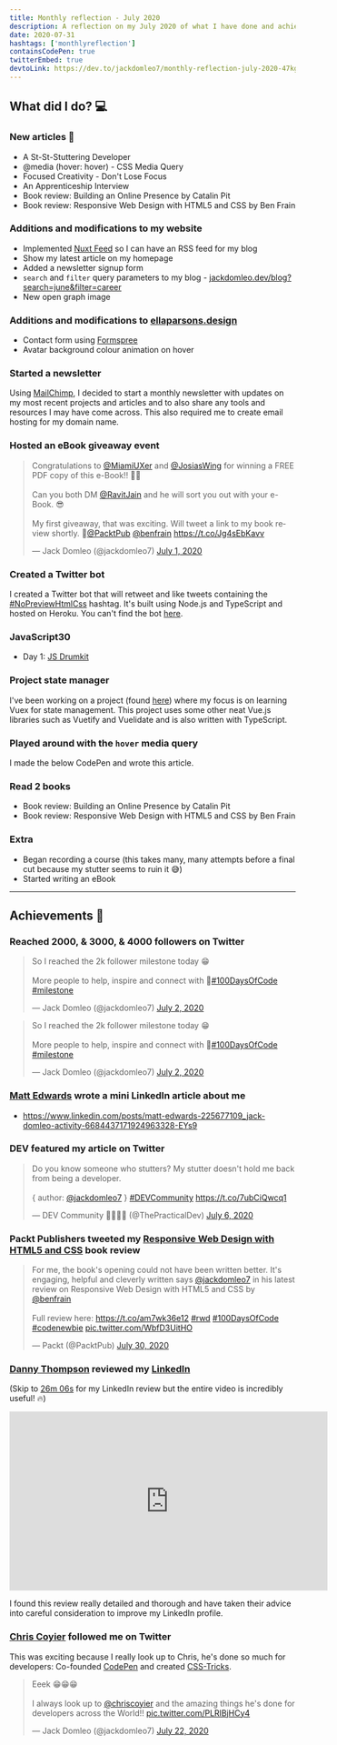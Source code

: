 ```yaml
---
title: Monthly reflection - July 2020
description: A reflection on my July 2020 of what I have done and achieved. Wrote a lot of articles and I was able to read some fantastic books...
date: 2020-07-31
hashtags: ['monthlyreflection']
containsCodePen: true
twitterEmbed: true
devtoLink: https://dev.to/jackdomleo7/monthly-reflection-july-2020-47kg
---
```


## What did I do? 💻

### New articles 📰

- <nuxt-link to="/blog/a-st-st-stuttering-developer">A St-St-Stuttering Developer</nuxt-link>
- <nuxt-link to="/blog/hover-css-media-query">@media (hover: hover) - CSS Media Query</nuxt-link>
- <nuxt-link to="/blog/focused-creativity-dont-lose-focus">Focused Creativity - Don't Lose Focus</nuxt-link>
- <nuxt-link to="/blog/an-apprenticeship-interview">An Apprenticeship Interview</nuxt-link>
- <nuxt-link to="/blog/book-review-building-an-online-presence-by-catalin-pit">Book review: Building an Online Presence by Catalin Pit</nuxt-link>
- <nuxt-link to="/blog/book-review-responsive-web-design-with-html5-and-css-by-ben-frain">Book review: Responsive Web Design with HTML5 and CSS by Ben Frain</nuxt-link>

### Additions and modifications to <nuxt-link to="/">my website</nuxt-link>

- Implemented [Nuxt Feed](https://github.com/nuxt-community/feed-module) so I can have an RSS feed for my blog
- Show my latest article on my homepage
- Added a newsletter signup form
- `search` and `filter` query parameters to my blog - [jackdomleo.dev/blog?search=june&filter=career](https://jackdomleo.dev/blog?search=june&filter=career)
- New open graph image

### Additions and modifications to [ellaparsons.design](https://ellaparsons.design)

- Contact form using [Formspree](https://formspree.io)
- Avatar background colour animation on hover

### Started a <nuxt-link to="/newsletter">newsletter</nuxt-link>

Using [MailChimp](https://mailchimp.com), I decided to start a monthly newsletter with updates on my most recent projects and articles and to also share any tools and resources I may have come across. This also required me to create email hosting for my domain name.

### Hosted an eBook giveaway event

<blockquote class="twitter-tweet"><p lang="en" dir="ltr">Congratulations to <a href="https://twitter.com/MiamiUXer?ref_src=twsrc%5Etfw">@MiamiUXer</a> and <a href="https://twitter.com/JosiasWing?ref_src=twsrc%5Etfw">@JosiasWing</a> for winning a FREE PDF copy of this e-Book!! 🥳🎉<br><br>Can you both DM <a href="https://twitter.com/RavitJain?ref_src=twsrc%5Etfw">@RavitJain</a> and he will sort you out with your e-Book. 😎<br><br>My first giveaway, that was exciting. Will tweet a link to my book review shortly. 🙂<a href="https://twitter.com/PacktPub?ref_src=twsrc%5Etfw">@PacktPub</a> <a href="https://twitter.com/benfrain?ref_src=twsrc%5Etfw">@benfrain</a> <a href="https://t.co/Jg4sEbKavv">https://t.co/Jg4sEbKavv</a></p>&mdash; Jack Domleo (@jackdomleo7) <a href="https://twitter.com/jackdomleo7/status/1278422168116891649?ref_src=twsrc%5Etfw">July 1, 2020</a></blockquote>

### Created a Twitter bot

I created a Twitter bot that will retweet and like tweets containing the [#NoPreviewHtmlCss](https://twitter.com/search?q=%23NoPreviewHtmlCss) hashtag. It's built using Node.js and TypeScript and hosted on Heroku. You can't find the bot [here](https://twitter.com/NoPreviewHtmlCs).

### JavaScript30

- Day 1: [JS Drumkit](https://jackdomleo7.github.io/JavaScript30/01-javascript-drum-kit)

### Project state manager

I've been working on a project (found [here](https://github.com/jackdomleo7/project-state-manager)) where my focus is on learning Vuex for state management. This project uses some other neat Vue.js libraries such as Vuetify and Vuelidate and is also written with TypeScript.

### Played around with the `hover` media query

I made the below CodePen and wrote <nuxt-link to="/blog/hover-css-media-query">this article</nuxt-link>.

<codepen slug-hash="jOWZRXX" pen-title="hover: hover media query"></codepen>

### Read 2 books

- <nuxt-link to="/blog/book-review-building-an-online-presence-by-catalin-pit">Book review: Building an Online Presence by Catalin Pit</nuxt-link>
- <nuxt-link to="/blog/book-review-responsive-web-design-with-html5-and-css-by-ben-frain">Book review: Responsive Web Design with HTML5 and CSS by Ben Frain</nuxt-link>

### Extra

- Began recording a course (this takes many, many attempts before a final cut because my stutter seems to ruin it 😅)
- Started writing an eBook

---

## Achievements 🎉

### Reached 2000, & 3000, & 4000 followers on Twitter

<blockquote class="twitter-tweet"><p lang="en" dir="ltr">So I reached the 2k follower milestone today 😁<br><br>More people to help, inspire and connect with 🤗<a href="https://twitter.com/hashtag/100DaysOfCode?src=hash&amp;ref_src=twsrc%5Etfw">#100DaysOfCode</a> <a href="https://twitter.com/hashtag/milestone?src=hash&amp;ref_src=twsrc%5Etfw">#milestone</a></p>&mdash; Jack Domleo (@jackdomleo7) <a href="https://twitter.com/jackdomleo7/status/1278815190251962369?ref_src=twsrc%5Etfw">July 2, 2020</a></blockquote>

<blockquote class="twitter-tweet"><p lang="en" dir="ltr">So I reached the 2k follower milestone today 😁<br><br>More people to help, inspire and connect with 🤗<a href="https://twitter.com/hashtag/100DaysOfCode?src=hash&amp;ref_src=twsrc%5Etfw">#100DaysOfCode</a> <a href="https://twitter.com/hashtag/milestone?src=hash&amp;ref_src=twsrc%5Etfw">#milestone</a></p>&mdash; Jack Domleo (@jackdomleo7) <a href="https://twitter.com/jackdomleo7/status/1278815190251962369?ref_src=twsrc%5Etfw">July 2, 2020</a></blockquote>

### [Matt Edwards](https://www.linkedin.com/in/matt-edwards-225677109/) wrote a mini LinkedIn article about me

- https://www.linkedin.com/posts/matt-edwards-225677109_jack-domleo-activity-6684437171924963328-EYs9

### DEV featured my article on Twitter

<blockquote class="twitter-tweet"><p lang="en" dir="ltr">Do you know someone who stutters? My stutter doesn&#39;t hold me back from being a developer.<br><br>{ author: <a href="https://twitter.com/jackdomleo7?ref_src=twsrc%5Etfw">@jackdomleo7</a> } <a href="https://twitter.com/hashtag/DEVCommunity?src=hash&amp;ref_src=twsrc%5Etfw">#DEVCommunity</a> <a href="https://t.co/7ubCiQwcq1">https://t.co/7ubCiQwcq1</a></p>&mdash; DEV Community 👩‍💻👨‍💻 (@ThePracticalDev) <a href="https://twitter.com/ThePracticalDev/status/1279937358171910145?ref_src=twsrc%5Etfw">July 6, 2020</a></blockquote>

### Packt Publishers tweeted my [Responsive Web Design with HTML5 and CSS](https://amzn.to/2X1xz9t) book review

<blockquote class="twitter-tweet"><p lang="en" dir="ltr">For me, the book&#39;s opening could not have been written better. It&#39;s engaging, helpful and cleverly written says <a href="https://twitter.com/jackdomleo7?ref_src=twsrc%5Etfw">@jackdomleo7</a> in his latest review on Responsive Web Design with HTML5 and CSS by <a href="https://twitter.com/benfrain?ref_src=twsrc%5Etfw">@benfrain</a><br><br>Full review here: <a href="https://t.co/am7wk36e12">https://t.co/am7wk36e12</a> <a href="https://twitter.com/hashtag/rwd?src=hash&amp;ref_src=twsrc%5Etfw">#rwd</a> <a href="https://twitter.com/hashtag/100DaysOfCode?src=hash&amp;ref_src=twsrc%5Etfw">#100DaysOfCode</a> <a href="https://twitter.com/hashtag/codenewbie?src=hash&amp;ref_src=twsrc%5Etfw">#codenewbie</a> <a href="https://t.co/WbfD3UitHO">pic.twitter.com/WbfD3UitHO</a></p>&mdash; Packt (@PacktPub) <a href="https://twitter.com/PacktPub/status/1288798731869908995?ref_src=twsrc%5Etfw">July 30, 2020</a></blockquote>

### [Danny Thompson](https://twitter.com/DThompsonDev) reviewed my [LinkedIn](https://linkedin.com/in/jackdomleo7)

(Skip to [26m 06s](https://www.youtube.com/watch?v=AYIUoW8LFA0#t=26m06s) for my LinkedIn review but the entire video is incredibly useful! 🔥)

<iframe width="560" height="315" src="https://www.youtube.com/embed/AYIUoW8LFA0?start=1566" frameborder="0" allow="accelerometer; autoplay; encrypted-media; gyroscope; picture-in-picture" allowfullscreen></iframe>

I found this review really detailed and thorough and have taken their advice into careful consideration to improve my LinkedIn profile.

### [Chris Coyier](https://twitter.com/chriscoyier) followed me on Twitter

This was exciting because I really look up to Chris, he's done so much for developers: Co-founded [CodePen](https://codepen.io) and created [CSS-Tricks](https://css-tricks.com).

<blockquote class="twitter-tweet"><p lang="en" dir="ltr">Eeek 😁😁😁<br><br>I always look up to <a href="https://twitter.com/chriscoyier?ref_src=twsrc%5Etfw">@chriscoyier</a> and the amazing things he&#39;s done for developers across the World!! <a href="https://t.co/PLRlBjHCy4">pic.twitter.com/PLRlBjHCy4</a></p>&mdash; Jack Domleo (@jackdomleo7) <a href="https://twitter.com/jackdomleo7/status/1286044002345779201?ref_src=twsrc%5Etfw">July 22, 2020</a></blockquote>
